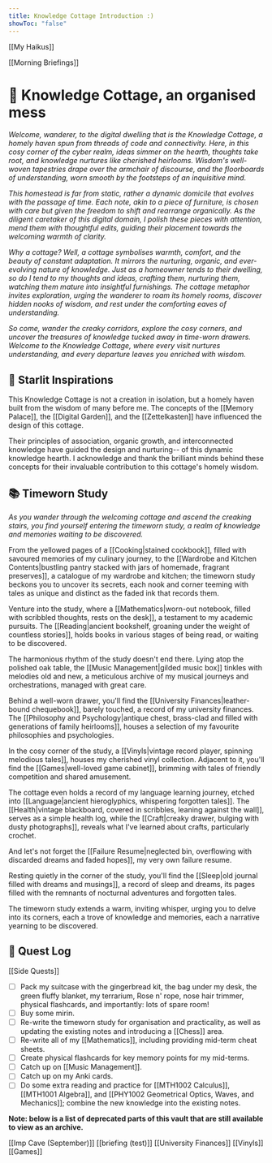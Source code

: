 ```yaml
---
title: Knowledge Cottage Introduction :)
showToc: "false"
---
```

[[My Haikus]]

[[Morning Briefings]]
# 🏡 Knowledge Cottage, an organised mess

*Welcome, wanderer, to the digital dwelling that is the Knowledge Cottage, a homely haven spun from threads of code and connectivity. Here, in this cosy corner of the cyber realm, ideas simmer on the hearth, thoughts take root, and knowledge nurtures like cherished heirlooms. Wisdom's well-woven tapestries drape over the armchair of discourse, and the floorboards of understanding, worn smooth by the footsteps of an inquisitive mind.*

*This homestead is far from static, rather a dynamic domicile that evolves with the passage of time. Each note, akin to a piece of furniture, is chosen with care but given the freedom to shift and rearrange organically. As the diligent caretaker of this digital domain, I polish these pieces with attention, mend them with thoughtful edits, guiding their placement towards the welcoming warmth of clarity.*

*Why a cottage? Well, a cottage symbolises warmth, comfort, and the beauty of constant adaptation. It mirrors the nurturing, organic, and ever-evolving nature of knowledge. Just as a homeowner tends to their dwelling, so do I tend to my thoughts and ideas, crafting them, nurturing them, watching them mature into insightful furnishings. The cottage metaphor invites exploration, urging the wanderer to roam its homely rooms, discover hidden nooks of wisdom, and rest under the comforting eaves of understanding.*

*So come, wander the creaky corridors, explore the cosy corners, and uncover the treasures of knowledge tucked away in time-worn drawers. Welcome to the Knowledge Cottage, where every visit nurtures understanding, and every departure leaves you enriched with wisdom.*
## 🌟 Starlit Inspirations

This Knowledge Cottage is not a creation in isolation, but a homely haven built from the wisdom of many before me. The concepts of the [[Memory Palace]], the [[Digital Garden]], and the [[Zettelkasten]] have influenced the design of this cottage.

Their principles of association, organic growth, and interconnected knowledge have guided the design and nurturing-- of this dynamic knowledge hearth. I acknowledge and thank the brilliant minds behind these concepts for their invaluable contribution to this cottage's homely wisdom.
## 📚 Timeworn Study
*As you wander through the welcoming cottage and ascend the creaking stairs, you find yourself entering the timeworn study, a realm of knowledge and memories waiting to be discovered.*

From the yellowed pages of a [[Cooking|stained cookbook]], filled with savoured memories of my culinary journey, to the [[Wardrobe and Kitchen Contents|bustling pantry stacked with jars of homemade, fragrant preserves]], a catalogue of my wardrobe and kitchen; the timeworn study beckons you to uncover its secrets, each nook and corner teeming with tales as unique and distinct as the faded ink that records them.

Venture into the study, where a [[Mathematics|worn-out notebook, filled with scribbled thoughts, rests on the desk]], a testament to my academic pursuits. The [[Reading|ancient bookshelf, groaning under the weight of countless stories]], holds books in various stages of being read, or waiting to be discovered. 

The harmonious rhythm of the study doesn't end there. Lying atop the polished oak table, the [[Music Management|gilded music box]] tinkles with melodies old and new, a meticulous archive of my musical journeys and orchestrations, managed with great care.

Behind a well-worn drawer, you'll find the [[University Finances|leather-bound chequebook]], barely touched, a record of my university finances. The [[Philosophy and Psychology|antique chest, brass-clad and filled with generations of family heirlooms]], houses a selection of my favourite philosophies and psychologies. 

In the cosy corner of the study, a [[Vinyls|vintage record player, spinning melodious tales]], houses my cherished vinyl collection. Adjacent to it, you'll find the [[Games|well-loved game cabinet]], brimming with tales of friendly competition and shared amusement.

The cottage even holds a record of my language learning journey, etched into [[Language|ancient hieroglyphics, whispering forgotten tales]]. The [[Health|vintage blackboard, covered in scribbles, leaning against the wall]], serves as a simple health log, while the [[Craft|creaky drawer, bulging with dusty photographs]], reveals what I've learned about crafts, particularly crochet. 

And let's not forget the [[Failure Resume|neglected bin, overflowing with discarded dreams and faded hopes]], my very own failure resume. 

Resting quietly in the corner of the study, you'll find the [[Sleep|old journal filled with dreams and musings]], a record of sleep and dreams, its pages filled with the remnants of nocturnal adventures and forgotten tales.

The timeworn study extends a warm, inviting whisper, urging you to delve into its corners, each a trove of knowledge and memories, each a narrative yearning to be discovered.
## 📜 Quest Log
[[Side Quests]]

- [ ] Pack my suitcase with the gingerbread kit, the bag under my desk, the green fluffy blanket, my terrarium, Rose n' rope, nose hair trimmer, physical flashcards, and importantly: lots of spare room!
- [ ] Buy some mirin.
- [ ] Re-write the timeworn study for organisation and practicality, as well as updating the existing notes and introducing a [[Chess]] area.
- [ ] Re-write all of my [[Mathematics]], including providing mid-term cheat sheets.
- [ ] Create physical flashcards for key memory points for my mid-terms.
- [ ] Catch up on [[Music Management]].
- [ ] Catch up on my Anki cards.
- [ ] Do some extra reading and practice for [[MTH1002 Calculus]], [[MTH1001 Algebra]], and [[PHY1002 Geometrical Optics, Waves, and Mechanics]]; combine the new knowledge into the existing notes.

**Note: below is a list of deprecated parts of this vault that are still available to view as an archive.**

[[Imp Cave (September)]]
[[briefing (test)]]
[[University Finances]]
[[Vinyls]]
[[Games]]